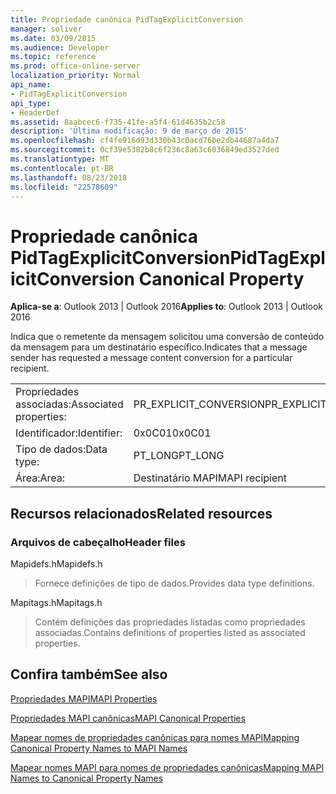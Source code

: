 ```yaml
---
title: Propriedade canônica PidTagExplicitConversion
manager: soliver
ms.date: 03/09/2015
ms.audience: Developer
ms.topic: reference
ms.prod: office-online-server
localization_priority: Normal
api_name:
- PidTagExplicitConversion
api_type:
- HeaderDef
ms.assetid: 8aabcec6-f735-41fe-a5f4-61d4635b2c58
description: 'Última modificação: 9 de março de 2015'
ms.openlocfilehash: cf4fe916d93d330b43c0acd76be2db44687a4da7
ms.sourcegitcommit: 0cf39e5382b8c6f236c8a63c6036849ed3527ded
ms.translationtype: MT
ms.contentlocale: pt-BR
ms.lasthandoff: 08/23/2018
ms.locfileid: "22578609"
---
```

# <a name="pidtagexplicitconversion-canonical-property"></a><span data-ttu-id="a24f3-103">Propriedade canônica PidTagExplicitConversion</span><span class="sxs-lookup"><span data-stu-id="a24f3-103">PidTagExplicitConversion Canonical Property</span></span>

  
  
<span data-ttu-id="a24f3-104">**Aplica-se a**: Outlook 2013 | Outlook 2016</span><span class="sxs-lookup"><span data-stu-id="a24f3-104">**Applies to**: Outlook 2013 | Outlook 2016</span></span> 
  
<span data-ttu-id="a24f3-105">Indica que o remetente da mensagem solicitou uma conversão de conteúdo da mensagem para um destinatário específico.</span><span class="sxs-lookup"><span data-stu-id="a24f3-105">Indicates that a message sender has requested a message content conversion for a particular recipient.</span></span>
  
|||
|:-----|:-----|
|<span data-ttu-id="a24f3-106">Propriedades associadas:</span><span class="sxs-lookup"><span data-stu-id="a24f3-106">Associated properties:</span></span>  <br/> |<span data-ttu-id="a24f3-107">PR_EXPLICIT_CONVERSION</span><span class="sxs-lookup"><span data-stu-id="a24f3-107">PR_EXPLICIT_CONVERSION</span></span>  <br/> |
|<span data-ttu-id="a24f3-108">Identificador:</span><span class="sxs-lookup"><span data-stu-id="a24f3-108">Identifier:</span></span>  <br/> |<span data-ttu-id="a24f3-109">0x0C01</span><span class="sxs-lookup"><span data-stu-id="a24f3-109">0x0C01</span></span>  <br/> |
|<span data-ttu-id="a24f3-110">Tipo de dados:</span><span class="sxs-lookup"><span data-stu-id="a24f3-110">Data type:</span></span>  <br/> |<span data-ttu-id="a24f3-111">PT_LONG</span><span class="sxs-lookup"><span data-stu-id="a24f3-111">PT_LONG</span></span>  <br/> |
|<span data-ttu-id="a24f3-112">Área:</span><span class="sxs-lookup"><span data-stu-id="a24f3-112">Area:</span></span>  <br/> |<span data-ttu-id="a24f3-113">Destinatário MAPI</span><span class="sxs-lookup"><span data-stu-id="a24f3-113">MAPI recipient</span></span>  <br/> |
   
## <a name="related-resources"></a><span data-ttu-id="a24f3-114">Recursos relacionados</span><span class="sxs-lookup"><span data-stu-id="a24f3-114">Related resources</span></span>

### <a name="header-files"></a><span data-ttu-id="a24f3-115">Arquivos de cabeçalho</span><span class="sxs-lookup"><span data-stu-id="a24f3-115">Header files</span></span>

<span data-ttu-id="a24f3-116">Mapidefs.h</span><span class="sxs-lookup"><span data-stu-id="a24f3-116">Mapidefs.h</span></span>
  
> <span data-ttu-id="a24f3-117">Fornece definições de tipo de dados.</span><span class="sxs-lookup"><span data-stu-id="a24f3-117">Provides data type definitions.</span></span>
    
<span data-ttu-id="a24f3-118">Mapitags.h</span><span class="sxs-lookup"><span data-stu-id="a24f3-118">Mapitags.h</span></span>
  
> <span data-ttu-id="a24f3-119">Contém definições das propriedades listadas como propriedades associadas.</span><span class="sxs-lookup"><span data-stu-id="a24f3-119">Contains definitions of properties listed as associated properties.</span></span>
    
## <a name="see-also"></a><span data-ttu-id="a24f3-120">Confira também</span><span class="sxs-lookup"><span data-stu-id="a24f3-120">See also</span></span>



[<span data-ttu-id="a24f3-121">Propriedades MAPI</span><span class="sxs-lookup"><span data-stu-id="a24f3-121">MAPI Properties</span></span>](mapi-properties.md)
  
[<span data-ttu-id="a24f3-122">Propriedades MAPI canônicas</span><span class="sxs-lookup"><span data-stu-id="a24f3-122">MAPI Canonical Properties</span></span>](mapi-canonical-properties.md)
  
[<span data-ttu-id="a24f3-123">Mapear nomes de propriedades canônicas para nomes MAPI</span><span class="sxs-lookup"><span data-stu-id="a24f3-123">Mapping Canonical Property Names to MAPI Names</span></span>](mapping-canonical-property-names-to-mapi-names.md)
  
[<span data-ttu-id="a24f3-124">Mapear nomes MAPI para nomes de propriedades canônicas</span><span class="sxs-lookup"><span data-stu-id="a24f3-124">Mapping MAPI Names to Canonical Property Names</span></span>](mapping-mapi-names-to-canonical-property-names.md)


